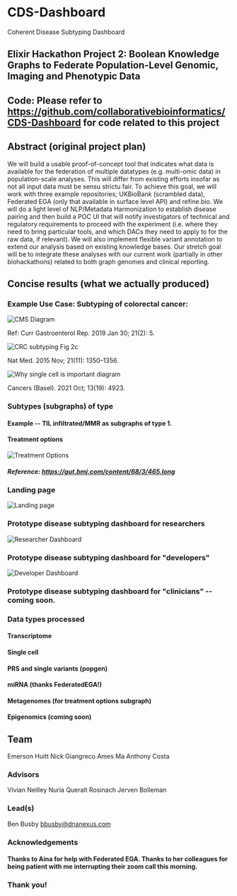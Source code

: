 # CDS-Dashboard
Coherent Disease Subtyping Dashboard

## Elixir Hackathon Project 2: Boolean Knowledge Graphs to Federate Population-Level Genomic, Imaging and Phenotypic Data

## Code: Please refer to https://github.com/collaborativebioinformatics/CDS-Dashboard for code related to this project

## Abstract (original project plan)

We will build a usable proof-of-concept tool that indicates what data is available for the federation of multiple datatypes (e.g. multi-omic data) in population-scale analyses. This will differ from existing efforts insofar as not all input data must be sensu strictu fair. To achieve this goal, we will work with three example repositories; UKBioBank (scrambled data), Federated EGA (only that available in surface level API) and refine.bio. We will do a light level of NLP/Metadata Harmonization to establish disease pairing and then build a POC UI that will notify investigators of technical and regulatory requirements to proceed with the experiment (i.e. where they need to bring particular tools, and which DACs they need to apply to for the raw data, if relevant). We will also implement flexible variant annotation to extend our analysis based on existing knowledge bases. Our stretch goal will be to integrate these analyses with our current work (partially in other biohackathons) related to both graph genomes and clinical reporting.

## Concise results (what we actually produced) 

### Example Use Case: Subtyping of colorectal cancer:

![CMS Diagram](https://github.com/collaborativebioinformatics/CDS-Dashboard/blob/main/nihms-1039672-f0002.jpeg)

Ref: Curr Gastroenterol Rep. 2019 Jan 30; 21(2): 5.

![CRC subtyping Fig 2c](https://github.com/collaborativebioinformatics/CDS-Dashboard/blob/main/Guinney_CRC_subtyping_Fig2c.png)

Nat Med. 2015 Nov; 21(11): 1350–1356.

![Why single cell is important diagram](https://github.com/collaborativebioinformatics/CDS-Dashboard/blob/main/cancers-13-04923-g001%2Cjpeg.jpeg)

Cancers (Basel). 2021 Oct; 13(19): 4923.

### Subtypes (subgraphs) of type

#### Example -- TIL infiltrated/MMR as subgraphs of type 1.  

#### Treatment options

![Treatment Options](https://github.com/collaborativebioinformatics/CDS-Dashboard/blob/main/Treatment_options_for_subtypes.png)

##### Reference:  https://gut.bmj.com/content/68/3/465.long

### Landing page

![Landing page](https://github.com/collaborativebioinformatics/CDS-Dashboard/blob/main/New_Landing_Page.png)

### Prototype disease subtyping dashboard for researchers

![Researcher Dashboard](https://github.com/collaborativebioinformatics/CDS-Dashboard/blob/main/Researchers_dashboard.png)

### Prototype disease subtyping dashboard for "developers"

![Developer Dashboard](https://github.com/collaborativebioinformatics/CDS-Dashboard/blob/main/Developers_dashboard.png)

### Prototype disease subtyping dashboard for "clinicians" -- coming soon. 

### Data types processed

#### Transcriptome
#### Single cell
#### PRS and single variants (popgen)
#### miRNA (thanks FederatedEGA!)
#### Metagenomes (for treatment options subgraph)
#### Epigenomics (coming soon)

## Team

Emerson Huitt
Nick Giangreco
Ames Ma
Anthony Costa

### Advisors
Vivian Neilley 
Nuria Queralt Rosinach
Jerven Bolleman

### Lead(s)

Ben Busby bbusby@dnanexus.com

### Acknowledgements

#### Thanks to Aina for help with Federated EGA.  Thanks to her colleagues for being patient with me interrupting their zoom call this morning.  

### Thank you!
